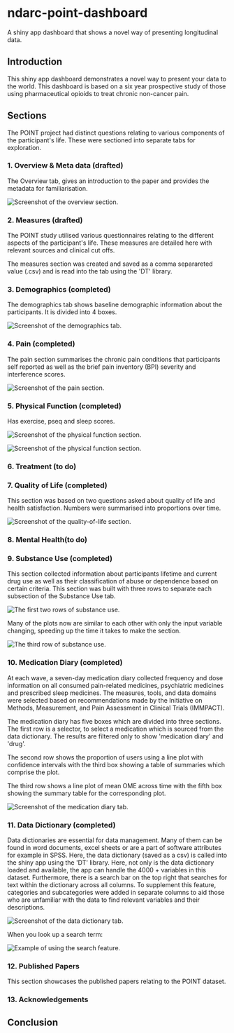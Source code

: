 # ndarc-point-dashboard
A shiny app dashboard that shows a novel way of presenting longitudinal data. 

## Introduction
This shiny app dashboard demonstrates a novel way to present your data to the world. This dashboard is based on a six year prospective study of those using pharmaceutical opioids to treat chronic non-cancer pain. 

## Sections
The POINT project had distinct questions relating to various components of the participant's life. These were sectioned into separate tabs for exploration. 

### 1. Overview & Meta data (drafted)
The Overview tab, gives an introduction to the paper and provides the metadata for familiarisation. 

![Screenshot of the overview section.](images/overview.png "Screenshot of the overview section.")

### 2. Measures (drafted)
The POINT study utilised various questionnaires relating to the different aspects of the participant's life. These measures are detailed here with relevant sources and clinical cut offs.

The measures section was created and saved as a comma separareted value (.csv) and is read into the tab using the 'DT' library.

### 3. Demographics (completed)
The demographics tab shows baseline demographic information about the participants. It is divided into 4 boxes.

![Screenshot of the demographics tab.](images/demographics.png "Screenshot of the demographics tab.")

### 4. Pain (completed)
The pain section summarises the chronic pain conditions that participants self reported as well as the brief pain inventory (BPI) severity and interference scores. 

![Screenshot of the pain section.](images/pain.png "Screenshot of the pain section.")

### 5. Physical Function (completed)
Has exercise, pseq and sleep scores. 

![Screenshot of the physical function section.](images/physical-function-1.png "Screenshot of the physical function section.")

![Screenshot of the physical function section.](images/physical-function-2.png "Screenshot of the physical function section.")


### 6. Treatment (to do)

### 7. Quality of Life (completed)
This section was based on two questions asked about quality of life and health satisfaction. Numbers were summarised into proportions over time. 

![Screenshot of the quality-of-life section.](images/quality-of-life.png "Screenshot of the quality of life section.")


### 8. Mental Health(to do)

### 9. Substance Use (completed)
This section collected information about participants lifetime and current drug use as well as their classification of abuse or dependence based on certain criteria. This section was built with three rows to separate each subsection of the Substance Use tab. 

![The first two rows of substance use.](images/substance-use-1.png "Screenshot of the Substance Use section.")

Many of the plots now are similar to each other with only the input variable changing, speeding up the time it takes to make the section.

![The third row of substance use.](images/substance-use-2.png "Screenshot of the Substance Use and abuse section.")

### 10. Medication Diary (completed)
At each wave, a seven-day medication diary collected frequency and dose information on all consumed pain-related medicines, psychiatric medicines and prescribed sleep medicines. The measures, tools, and data domains were selected based on recommendations made by the Initiative on Methods, Measurement, and Pain Assessment in Clinical Trials (IMMPACT).

The medication diary has five boxes which are divided into three sections. The first row is a selector, to select a medication which is sourced from the data dictionary. The results are filtered only to show 'medication diary' and 'drug'. 

The second row shows the proportion of users using a line plot with confidence intervals with the third box showing a table of summaries which comprise the plot. 

The third row shows a line plot of mean OME across time with the fifth box showing the summary table for the corresponding plot. 

![Screenshot of the medication diary tab.](images/medication-diary.png "Screenshot of the medication diary tab.")

### 11. Data Dictionary (completed)
Data dictionaries are essential for data management. Many of them can be found in word documents, excel sheets or are a part of software attributes for example in SPSS. Here, the data dictionary (saved as a csv) is called into the shiny app using the 'DT' library. Here, not only is the data dictionary loaded and available, the app can handle the 4000 + variables in this dataset. Furthermore, there is a search bar on the top right that searches for text within the dictionary across all columns. To supplement this feature, categories and subcategories were added in separate columns to aid those who are unfamiliar with the data to find relevant variables and their descriptions.

![Screenshot of the data dictionary tab.](images/data-dictionary.png "Screenshot of the data dictionary tab.")

When you look up a search term:

![Example of using the search feature.](images/data-dictionary-example.png "Example of using the search feature.")

### 12. Published Papers
This section showcases the published papers relating to the POINT dataset.

### 13. Acknowledgements

## Conclusion
